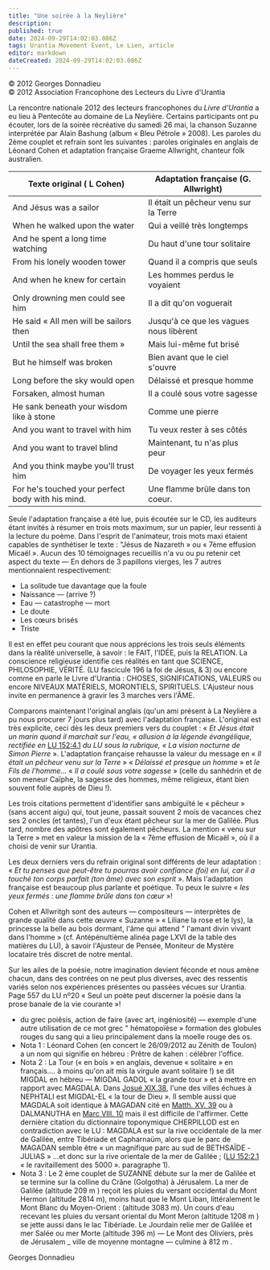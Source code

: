 ```yaml
---
title: "Une soirée à la Neylière"
description: 
published: true
date: 2024-09-29T14:02:03.086Z
tags: Urantia Movement Event, Le Lien, article
editor: markdown
dateCreated: 2024-09-29T14:02:03.086Z
---
```


<p class="v-card v-sheet theme--light grey lighten-3 px-2">© 2012 Georges Donnadieu<br>© 2012 Association Francophone des Lecteurs du Livre d'Urantia</p>

La rencontre nationale 2012 des lecteurs francophones du _Livre d'Urantia_ a eu lieu à Pentecôte au domaine de La Neylière. Certains participants ont pu écouter, lors de la soirée récréative du samedi 26 mai, la chanson Suzanne interprétée par Alain Bashung (album « Bleu Pétrole » 2008). Les paroles du 2ème couplet et refrain sont les suivantes : paroles originales en anglais de Léonard Cohen et adaptation française Graeme Allwright, chanteur folk australien.

Texte original ( L Cohen) | Adaptation française (G. Allwright)
--- | ---
And Jésus was a sailor | Il était un pêcheur venu sur la Terre
When he walked upon the water | Qui a veillé très longtemps
And he spent a long time watching | Du haut d'une tour solitaire
From his lonely wooden tower | Quand il a compris que seuls
And when he knew for certain | Les hommes perdus le voyaient
Only drowning men could see him | Il a dit qu'on voguerait
He said « All men will be sailors then | Jusqu'à ce que les vagues nous libèrent
Until the sea shall free them » | Mais lui-même fut brisé
But he himself was broken | Bien avant que le ciel s'ouvre
Long before the sky would open | Délaissé et presque homme
Forsaken, almost human | Il a coulé sous votre sagesse 
He sank beneath your wisdom like à stone | Comme une pierre
And you want to travel with him | Tu veux rester à ses côtés
And you want to travel blind | Maintenant, tu n'as plus peur
And you think maybe you'll trust him | De voyager les yeux fermés
For he's touched your perfect body with his mind. | Une flamme brûle dans ton coeur.

Seule l'adaptation française a été lue, puis écoutée sur le CD, les auditeurs étant invités à résumer en trois mots maximum, sur un papier, leur ressenti à la lecture du poème. Dans l'esprit de l'animateur, trois mots maxi étaient capables de synthétiser le texte : "Jésus de Nazareth » ou « 7ème effusion Micaël ». Aucun des 10 témoignages recueillis n'a vu ou pu retenir cet aspect du texte — En dehors de 3 papillons vierges, les 7 autres mentionnaient respectivement:
- La solitude tue davantage que la foule
- Naissance — (arrive ?)
- Eau — catastrophe — mort
- Le doute
- Les cœurs brisés
- Triste

Il est en effet peu courant que nous apprécions les trois seuls éléments dans la réalité universelle, à savoir : le FAIT, l'IDÉE, puis la RELATION. La conscience religieuse identifie ces réalités en tant que SCIENCE, PHILOSOPHIE, VÉRITÉ. (LU fascicule 196 la foi de Jésus, \& 3) ou encore comme en parle le Livre d'Urantia : CHOSES, SIGNIFICATIONS, VALEURS ou encore NIVEAUX MATÉRIELS, MORONTIELS, SPIRITUELS. L'Ajusteur nous invite en permanence à gravir les 3 marches vers l'ÂME.

Comparons maintenant l'original anglais (qu'un ami présent à La Neylière a pu nous procurer 7 jours plus tard) avec l'adaptation française. L'original est très explicite, ceci dès les deux premiers vers du couplet : « _Et Jésus était un marin quand il marchait sur l'eau, « allusion à la légende évangélique, rectifiée en_ [LU 152:4.1](/fr/The_Urantia_Book/152#p4_1) _du LU sous la rubrique, « La vision nocturne de Simon Pierre_ ». L'adaptation française rehausse la valeur du message en « _Il était un pêcheur venu sur la Terre_ » « _Délaissé et presque un homme_ » et _le Fils de l'homme..._ « _Il a coulé sous votre sagesse_ » (celle du sanhédrin et de son meneur Caïphe, la sagesse des hommes, même religieux, étant bien souvent folie auprès de Dieu !).

Les trois citations permettent d'identifier sans ambiguïté le « pêcheur » (sans accent aigu) qui, tout jeune, passait souvent 2 mois de vacances chez ses 2 oncles (et tantes), l'un d'eux étant pêcheur sur la mer de Galilée. Plus tard, nombre des apôtres sont également pêcheurs. La mention « venu sur la Terre » met en valeur la mission de la « 7ème effusion de Micaël », où il a choisi de venir sur Urantia.

Les deux derniers vers du refrain original sont différents de leur adaptation : « _Et tu penses que peut-être tu pourras avoir confiance (foi) en lui, car il a touché ton corps parfait (ton âme) avec son esprit_ ». Mais l'adaptation française est beaucoup plus parlante et poétique. Tu peux le suivre « _les yeux fermés : une flamme brûle dans ton cœur_ »!

Cohen et Allwritgh sont des auteurs — compositeurs — interprètes de grande qualité dans cette œuvre « Suzanne » « Liliane la rose et le lys), la princesse la belle au bois dormant, l'âme qui attend " l'amant divin vivant dans l'homme » (cf. Antépénultième alinéa page LXVI de la table des matières du LU), à savoir l'Ajusteur de Pensée, Moniteur de Mystère locataire très discret de notre mental.

Sur les ailes de la poésie, notre imagination devient féconde et nous amène chacun, dans des contrées on ne peut plus diverses, avec des ressentis variés selon nos expériences présentes ou passées vécues sur Urantia. Page 557 du LU nº20 « Seul un poète peut discerner la poésie dans la prose banale de la vie courante »!

- du grec poiêsis, action de faire (avec art, ingéniosité) — exemple d'une autre utilisation de ce mot grec " hématopoïèse » formation des globules rouges du sang qui a lieu principalement dans la moelle rouge des os.
- Nota 1 : Léonard Cohen (en concert le 26/09/2012 au Zénith de Toulon) a un nom qui signifie en hébreu : Prêtre de kahen : célébrer l'office.
- Nota 2 : La Tour (« en bois » en anglais, devenue « solitaire » en français.... à moins qu'on ait mis la virgule avant solitaire !) se dit MIGDAL en hébreu — MIGDAL GADOL « la grande tour » et à mettre en rapport avec MAGDALA. Dans [Josué XIX.38](/fr/Bible/Joshua/19#v38), l'une des villes échues à NEPHTALI est MIGDAL-EL « la tour de Dieu ». Il semble aussi que MAGDALA soit identique à MAGADAN cité en [Matth. XV. 39](/fr/Bible/Matthew/15#v39) ou à DALMANUTHA en [Marc VIII. 10](/fr/Bible/Mark/8#v10) mais il est difficile de l'affirmer. Cette dernière citation du dictionnaire toponymique CHERPILLOD est en contradiction avec le LU : MAGDALA est sur la rive occidentale de la mer de Galilée, entre Tibériade et Capharnaüm, alors que le parc de MAGADAN semble être « un magnifique parc au sud de BETHSAÏDE -JULIAS » ...et donc sur la rive orientale de la mer de Galilée ; ([LU 152:2.1](/fr/The_Urantia_Book/152#p2_1) « le ravitaillement des 5000 ». paragraphe 1).
- Nota 3 : Le 2 ème couplet de SUZANNE débute sur la mer de Galilée et se termine sur la colline du Crâne (Golgotha) à Jérusalem. La mer de Galilée (altitude 209 m ) reçoit les pluies du versant occidental du Mont Hermon (altitude 2814 m), moins haut que le Mont Liban, littéralement le Mont Blanc du Moyen-Orient : (altitude 3083 m). Un cours d'eau recevant les pluies du versant oriental du Mont Meron (altitude 1208 m ) se jette aussi dans le lac Tibériade. Le Jourdain relie mer de Galilée et mer Salée ou mer Morte (altitude 396 m) — Le Mont des Oliviers, près de Jérusalem _ ville de moyenne montagne — culmine à 812 m .

Georges Donnadieu